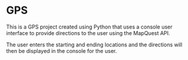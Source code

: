 # GPS

This is a GPS project created using Python that uses a console user interface to provide directions to the user using the MapQuest API.

The user enters the starting and ending locations and the directions will then be displayed in the console for the user.